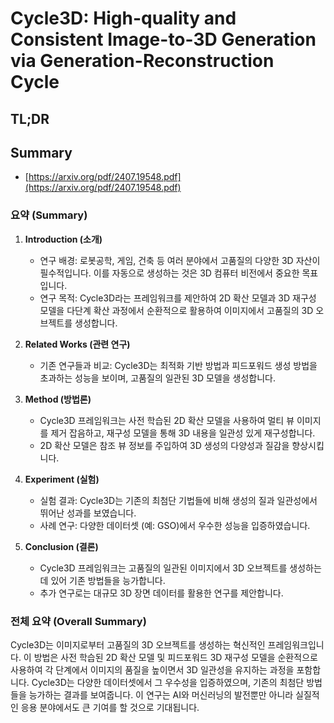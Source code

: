 # Cycle3D: High-quality and Consistent Image-to-3D Generation via Generation-Reconstruction Cycle
## TL;DR
## Summary
- [https://arxiv.org/pdf/2407.19548.pdf](https://arxiv.org/pdf/2407.19548.pdf)

### 요약 (Summary)

1. **Introduction (소개)**
   - 연구 배경: 로봇공학, 게임, 건축 등 여러 분야에서 고품질의 다양한 3D 자산이 필수적입니다. 이를 자동으로 생성하는 것은 3D 컴퓨터 비전에서 중요한 목표입니다.
   - 연구 목적: Cycle3D라는 프레임워크를 제안하여 2D 확산 모델과 3D 재구성 모델을 다단계 확산 과정에서 순환적으로 활용하여 이미지에서 고품질의 3D 오브젝트를 생성합니다.

2. **Related Works (관련 연구)**
   - 기존 연구들과 비교: Cycle3D는 최적화 기반 방법과 피드포워드 생성 방법을 초과하는 성능을 보이며, 고품질의 일관된 3D 모델을 생성합니다.

3. **Method (방법론)**
   - Cycle3D 프레임워크는 사전 학습된 2D 확산 모델을 사용하여 멀티 뷰 이미지를 제거 잡음하고, 재구성 모델을 통해 3D 내용을 일관성 있게 재구성합니다.
   - 2D 확산 모델은 참조 뷰 정보를 주입하여 3D 생성의 다양성과 질감을 향상시킵니다.

4. **Experiment (실험)**
   - 실험 결과: Cycle3D는 기존의 최첨단 기법들에 비해 생성의 질과 일관성에서 뛰어난 성과를 보였습니다.
   - 사례 연구: 다양한 데이터셋 (예: GSO)에서 우수한 성능을 입증하였습니다.

5. **Conclusion (결론)**
   - Cycle3D 프레임워크는 고품질의 일관된 이미지에서 3D 오브젝트를 생성하는 데 있어 기존 방법들을 능가합니다.
   - 추가 연구로는 대규모 3D 장면 데이터를 활용한 연구를 제안합니다.

### 전체 요약 (Overall Summary)

Cycle3D는 이미지로부터 고품질의 3D 오브젝트를 생성하는 혁신적인 프레임워크입니다. 이 방법은 사전 학습된 2D 확산 모델 및 피드포워드 3D 재구성 모델을 순환적으로 사용하여 각 단계에서 이미지의 품질을 높이면서 3D 일관성을 유지하는 과정을 포함합니다. Cycle3D는 다양한 데이터셋에서 그 우수성을 입증하였으며, 기존의 최첨단 방법들을 능가하는 결과를 보여줍니다. 이 연구는 AI와 머신러닝의 발전뿐만 아니라 실질적인 응용 분야에서도 큰 기여를 할 것으로 기대됩니다.